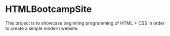 # HTMLBootcampSite

This project is to showcase beginning programming of HTML + CSS in order to create a simple modern website.
